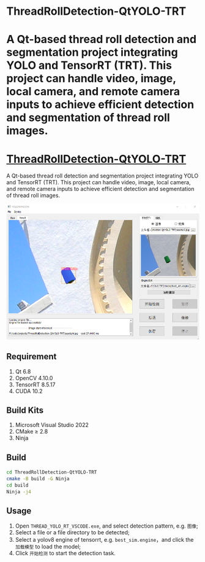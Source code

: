 # ThreadRollDetection-QtYOLO-TRT
A Qt-based thread roll detection and segmentation project integrating YOLO and TensorRT (TRT). This project can handle video, image, local camera, and remote camera inputs to achieve efficient detection and segmentation of thread roll images.
=======
# [ThreadRollDetection-QtYOLO-TRT](https://github.com/Jsvi53/ThreadRollDetection-QtYOLO-TRT.git)
A Qt-based thread roll detection and segmentation project integrating YOLO and TensorRT (TRT). This project can handle video, image, local camera, and remote camera inputs to achieve efficient detection and segmentation of thread roll images.

![alt text](assets/demo.png#pic_center)


## Requirement
1. Qt 6.8
2. OpenCV 4.10.0
3. TensorRT 8.5.17
4. CUDA 10.2


## Build Kits
1. Microsoft Visual Studio 2022
2. CMake ≥ 2.8
3. Ninja

## Build
```bash
cd ThreadRollDetection-QtYOLO-TRT
cmake -B build -G Ninja
cd build
Ninja -j4
```

## Usage
1. Open `THREAD_YOLO_RT_VSCODE.exe`, and select detection pattern, e.g. `图像`;
2. Select a file or a file directory to be detected;
3. Select a yolov8 engine of tensorrt, e.g. `best_sim.engine`，and click the `加载模型` to load the model;
4. Click `开始检测` to start the detection task.
